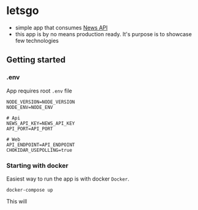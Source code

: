 # letsgo

- simple app that consumes [News API](https://newsapi.org/)
- this app is by no means production ready. It's purpose is to showcase few technologies

## Getting started

### .env
App requires root `.env` file

````
NODE_VERSION=NODE_VERSION
NODE_ENV=NODE_ENV

# Api
NEWS_API_KEY=NEWS_API_KEY
API_PORT=API_PORT

# Web
API_ENDPOINT=API_ENDPOINT
CHOKIDAR_USEPOLLING=true
````

### Starting with docker
Easiest way to run the app is with docker `Docker`.

````
docker-compose up
````

This will
